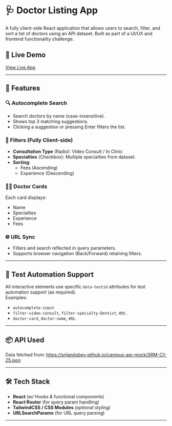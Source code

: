 # 🩺 Doctor Listing App

A fully client-side React application that allows users to search, filter, and sort a list of doctors using an API dataset. Built as part of a UI/UX and frontend functionality challenge.

## 🚀 Live Demo
<!-- Add your live deployment link here if available -->
[View Live App](https://your-deployment-link.com)

---

## 📌 Features

### 🔍 Autocomplete Search
- Search doctors by name (case-insensitive).
- Shows top 3 matching suggestions.
- Clicking a suggestion or pressing Enter filters the list.

### 🧪 Filters (Fully Client-side)
- **Consultation Type** (Radio): Video Consult / In Clinic
- **Specialties** (Checkbox): Multiple specialties from dataset.
- **Sorting**:
  - Fees (Ascending)
  - Experience (Descending)

### 🧑‍⚕️ Doctor Cards
Each card displays:
- Name
- Specialties
- Experience
- Fees

### 🌐 URL Sync
- Filters and search reflected in query parameters.
- Supports browser navigation (Back/Forward) retaining filters.

---

## 🧪 Test Automation Support

All interactive elements use specific `data-testid` attributes for test automation support (as required).  
Examples:
- `autocomplete-input`
- `filter-video-consult`, `filter-specialty-Dentist`, etc.
- `doctor-card`, `doctor-name`, etc.

---

## 📦 API Used

Data fetched from:
https://srijandubey.github.io/campus-api-mock/SRM-C1-25.json


---

## 🛠️ Tech Stack

- **React** (w/ Hooks & functional components)
- **React Router** (for query param handling)
- **TailwindCSS / CSS Modules** *(optional styling)*
- **URLSearchParams** (for URL query parsing)

---
